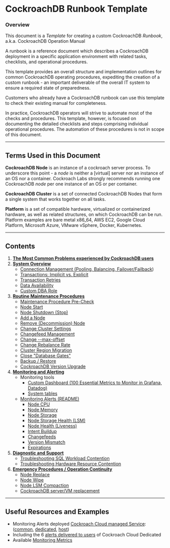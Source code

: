 
# CockroachDB Runbook Template


### Overview

This document is a _Template_ for creating a custom CockroachDB _Runbook_, a.k.a. CockroachDB Operation Manual

A runbook is a reference document which describes a CockroachDB deployment in a specific application environment with related tasks, checklists, and operational procedures.

This template provides an overall structure and implementation outlines for common CockroachDB operating procedures, expediting the creation of a custom runbook - an important deliverable of the overall IT system to ensure a required state of preparedness.

Customers who already have a CockroachDB runbook can use this template to check their existing manual for completeness.

In practice, CockroachDB operators will strive to automate most of the checks and procedures. This template, however, is focused on documenting the detailed checklists and steps comprising individual operational procedures. The automation of these procedures is not in scope of this document.



---

## Terms Used in this Document

**CockroachDB Node**  is an instance of a cockroach server process. To underscore this point - a *node* is neither a [virtual] server nor an instance of an OS nor a container. Cockroach Labs strongly recommends running one CockroachDB *node* per one instance of an OS or per container.

**CockroachDB Cluster**  is a set of connected CockroachDB Nodes that form a single system that works together on all tasks.

**Platform**  is a set of compatible hardware, virtualized or containerized hardware, as well as related structures, on which CockroachDB can be run. Platform examples are bare metal x86\_64, AWS EC2, Google Cloud Platform, Microsoft Azure, VMware vSphere, Docker, Kubernetes.



---

## Contents

1. **[The Most Common Problems experienced by CockroachDB users](most-common-problems/README.md)**
1. **[System Overview](system-overview)**
    * [Connection Management (Pooling, Balancing, Failover/Failback](system-overview/connection-management.md))
    * [Transactions: Implicit vs. Explicit](system-overview/transaction-implicit-explicit.md)
    * [Transaction Retries](system-overview/transaction-retires.md)
    * [Data Availability](system-overview/data-availability.md)
    * [Custom DBA Role](system-overview/role-dba.md)
1. **[Routine Maintenance Procedures](routine-maintenance)**
    * [Maintenance Procedure Pre-Check](routine-maintenance/maintenance-pre-check.md)
    * [Node Start](routine-maintenance/node-start.md)
    * [Node Shutdown (Stop)](routine-maintenance/node-stop.md)
    * [Add a Node](routine-maintenance/node-add.md)
    * [Remove (Decommission) Node ](routine-maintenance/node-remove.md)
    * [Change Cluster Settings](routine-maintenance/change-cluster-setting.md)
    * [Changefeed Management](routine-maintenance/changefeed-management.md)
    * [Change --max-offset](routine-maintenance/change-max-offset.md)
    * [Change Rebalance Rate](routine-maintenance/change-rebalance-rate.md)
    * [Cluster Region Migration](routine-maintenance/cluster-region-migrate.md)
    * [Close "Database Gates"](routine-maintenance/connections-close.md)
    * [Backup / Restore](routine-maintenance/backup-restore/README.md)
    * [CockroachDB Version Upgrade](routine-maintenance/release-upgrade.md)
1. **[Monitoring and Alerting](monitoring-alerts)**
    * Monitoring tools
        * [Custom Dashboard (100 Essential Metrics to Monitor in Grafana, Datadog)](monitoring-alerts/monitoring-dashboard-custom.md)
        * [System tables](monitoring-alerts/monitoring-sys-tables.md)
    * [Monitoring Alerts (README)](monitoring-alerts/README.md)
        * [Node CPU](monitoring-alerts/alert-node-cpu.md)
        * [Node Memory](monitoring-alerts/alert-node-memory.md)
        * [Node Storage](monitoring-alerts/alert-node-storage.md)
        * [Node Storage Health (LSM)](monitoring-alerts/alert-lsm-health.md)
        * [Node Health (Liveness)](monitoring-alerts/alert-node-health.md)
        * [Intent Buildup](monitoring-alerts/alert-intent-buildup.md)
        * [Changefeeds](monitoring-alerts/alert-cdc.md)
        * [Version Mismatch](monitoring-alerts/alert-version-mismatch.md)
        * [Expirations](monitoring-alerts/alert-expirations.md)
1. **[Diagnostic and Support](diagnostic-support)**
    * [Troubleshooting SQL Workload Contention](diagnostic-support/troubleshooting-sql-contention.md)
    * [Troubleshooting Hardware Resource Contention](diagnostic-support/troubleshooting-hardware-contention.md)
1. **[Emergency Procedures / Operation Continuity](emergency-procedures/_under-construction_.md)**
    * [Node Replace](emergency-procedures/node-replace.md)
    * [Node Wipe](emergency-procedures/node-wipe.md)
    * [Node LSM Compaction](emergency-procedures/lsm-compact.md)
    * [CockroachDB server/VM replacement](emergency-procedures/server-vm-replacement.md)



---

## Useful Resources and Examples

- Monitoring Alerts deployed [Cockroach Cloud managed Service](https://github.com/cockroachlabs/managed-service/tree/master/pkg/monitoring/prometheus/assets):  ([common](https://github.com/cockroachlabs/managed-service/tree/master/pkg/monitoring/prometheus/assets/common), [dedicated](https://github.com/cockroachlabs/managed-service/tree/master/pkg/monitoring/prometheus/assets/dedicated), [host](https://github.com/cockroachlabs/managed-service/tree/master/pkg/monitoring/prometheus/assets/host))
- Including the 6 [alerts delivered to users](https://github.com/cockroachlabs/managed-service/blob/master/pkg/monitoring/prometheus/assets/dedicated/alerts.cockroach-customer.yml) of Cockroach Cloud Dedicated
- Available [Monitoring Metrics](https://www.cockroachlabs.com/docs/v21.1/ui-custom-chart-debug-page.html#available-metrics) 

